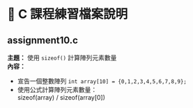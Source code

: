 # 📘 C 課程練習檔案說明

## assignment10.c
**主題：** 使用 `sizeof()` 計算陣列元素數量  
**內容：**  
- 宣告一個整數陣列 `int array[10] = {0,1,2,3,4,5,6,7,8,9};`  
- 使用公式計算陣列元素數量：  
  sizeof(array) / sizeof(array[0])

